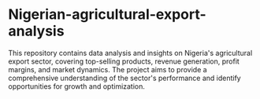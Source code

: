 # Nigerian-agricultural-export-analysis
This repository contains data analysis and insights on Nigeria's agricultural export sector, covering top-selling products, revenue generation, profit margins, and market dynamics. The project aims to provide a comprehensive understanding of the sector's performance and identify opportunities for growth and optimization.
